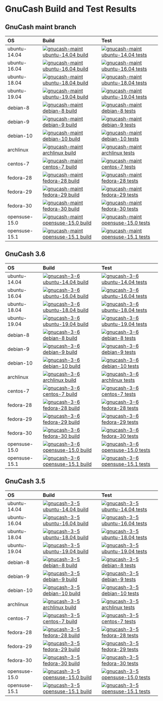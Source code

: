 # GnuCash Build and Test Results

## GnuCash maint branch

| OS   | Build | Test |
| :--- | :---  | :--- |
|ubuntu-14.04|[![gnucash-maint ubuntu-14.04 build](https://img.shields.io/endpoint.svg?url=https%3A%2F%2F8r8pdeliy4.execute-api.us-east-1.amazonaws.com%2Fprod%2Fappveyor%2Fjob%2Fgnucashbuilder%2Fgnucash-maint%2Fbuild%3Fname%3Dubuntu-14.04)](https://ci.appveyor.com/project/gnucashbuilder/gnucash-maint)|[![gnucash-maint ubuntu-14.04 tests](https://img.shields.io/endpoint.svg?url=https%3A%2F%2F8r8pdeliy4.execute-api.us-east-1.amazonaws.com%2Fprod%2Fappveyor%2Fjob%2Fgnucashbuilder%2Fgnucash-maint%2Ftests%3Fname%3Dubuntu-14.04)](https://ci.appveyor.com/project/gnucashbuilder/gnucash-maint)|
|ubuntu-16.04|[![gnucash-maint ubuntu-16.04 build](https://img.shields.io/endpoint.svg?url=https%3A%2F%2F8r8pdeliy4.execute-api.us-east-1.amazonaws.com%2Fprod%2Fappveyor%2Fjob%2Fgnucashbuilder%2Fgnucash-maint%2Fbuild%3Fname%3Dubuntu-16.04)](https://ci.appveyor.com/project/gnucashbuilder/gnucash-maint)|[![gnucash-maint ubuntu-16.04 tests](https://img.shields.io/endpoint.svg?url=https%3A%2F%2F8r8pdeliy4.execute-api.us-east-1.amazonaws.com%2Fprod%2Fappveyor%2Fjob%2Fgnucashbuilder%2Fgnucash-maint%2Ftests%3Fname%3Dubuntu-16.04)](https://ci.appveyor.com/project/gnucashbuilder/gnucash-maint)|
|ubuntu-18.04|[![gnucash-maint ubuntu-18.04 build](https://img.shields.io/endpoint.svg?url=https%3A%2F%2F8r8pdeliy4.execute-api.us-east-1.amazonaws.com%2Fprod%2Fappveyor%2Fjob%2Fgnucashbuilder%2Fgnucash-maint%2Fbuild%3Fname%3Dubuntu-18.04)](https://ci.appveyor.com/project/gnucashbuilder/gnucash-maint)|[![gnucash-maint ubuntu-18.04 tests](https://img.shields.io/endpoint.svg?url=https%3A%2F%2F8r8pdeliy4.execute-api.us-east-1.amazonaws.com%2Fprod%2Fappveyor%2Fjob%2Fgnucashbuilder%2Fgnucash-maint%2Ftests%3Fname%3Dubuntu-18.04)](https://ci.appveyor.com/project/gnucashbuilder/gnucash-maint)|
|ubuntu-19.04|[![gnucash-maint ubuntu-19.04 build](https://img.shields.io/endpoint.svg?url=https%3A%2F%2F8r8pdeliy4.execute-api.us-east-1.amazonaws.com%2Fprod%2Fappveyor%2Fjob%2Fgnucashbuilder%2Fgnucash-maint%2Fbuild%3Fname%3Dubuntu-19.04)](https://ci.appveyor.com/project/gnucashbuilder/gnucash-maint)|[![gnucash-maint ubuntu-19.04 tests](https://img.shields.io/endpoint.svg?url=https%3A%2F%2F8r8pdeliy4.execute-api.us-east-1.amazonaws.com%2Fprod%2Fappveyor%2Fjob%2Fgnucashbuilder%2Fgnucash-maint%2Ftests%3Fname%3Dubuntu-19.04)](https://ci.appveyor.com/project/gnucashbuilder/gnucash-maint)|
|debian-8|[![gnucash-maint debian-8 build](https://img.shields.io/endpoint.svg?url=https%3A%2F%2F8r8pdeliy4.execute-api.us-east-1.amazonaws.com%2Fprod%2Fappveyor%2Fjob%2Fgnucashbuilder%2Fgnucash-maint%2Fbuild%3Fname%3Ddebian-8)](https://ci.appveyor.com/project/gnucashbuilder/gnucash-maint)|[![gnucash-maint debian-8 tests](https://img.shields.io/endpoint.svg?url=https%3A%2F%2F8r8pdeliy4.execute-api.us-east-1.amazonaws.com%2Fprod%2Fappveyor%2Fjob%2Fgnucashbuilder%2Fgnucash-maint%2Ftests%3Fname%3Ddebian-8)](https://ci.appveyor.com/project/gnucashbuilder/gnucash-maint)|
|debian-9|[![gnucash-maint debian-9 build](https://img.shields.io/endpoint.svg?url=https%3A%2F%2F8r8pdeliy4.execute-api.us-east-1.amazonaws.com%2Fprod%2Fappveyor%2Fjob%2Fgnucashbuilder%2Fgnucash-maint%2Fbuild%3Fname%3Ddebian-9)](https://ci.appveyor.com/project/gnucashbuilder/gnucash-maint)|[![gnucash-maint debian-9 tests](https://img.shields.io/endpoint.svg?url=https%3A%2F%2F8r8pdeliy4.execute-api.us-east-1.amazonaws.com%2Fprod%2Fappveyor%2Fjob%2Fgnucashbuilder%2Fgnucash-maint%2Ftests%3Fname%3Ddebian-9)](https://ci.appveyor.com/project/gnucashbuilder/gnucash-maint)|
|debian-10|[![gnucash-maint debian-10 build](https://img.shields.io/endpoint.svg?url=https%3A%2F%2F8r8pdeliy4.execute-api.us-east-1.amazonaws.com%2Fprod%2Fappveyor%2Fjob%2Fgnucashbuilder%2Fgnucash-maint%2Fbuild%3Fname%3Ddebian-10)](https://ci.appveyor.com/project/gnucashbuilder/gnucash-maint)|[![gnucash-maint debian-10 tests](https://img.shields.io/endpoint.svg?url=https%3A%2F%2F8r8pdeliy4.execute-api.us-east-1.amazonaws.com%2Fprod%2Fappveyor%2Fjob%2Fgnucashbuilder%2Fgnucash-maint%2Ftests%3Fname%3Ddebian-10)](https://ci.appveyor.com/project/gnucashbuilder/gnucash-maint)|
|archlinux|[![gnucash-maint archlinux build](https://img.shields.io/endpoint.svg?url=https%3A%2F%2F8r8pdeliy4.execute-api.us-east-1.amazonaws.com%2Fprod%2Fappveyor%2Fjob%2Fgnucashbuilder%2Fgnucash-maint%2Fbuild%3Fname%3Darchlinux)](https://ci.appveyor.com/project/gnucashbuilder/gnucash-maint)|[![gnucash-maint archlinux tests](https://img.shields.io/endpoint.svg?url=https%3A%2F%2F8r8pdeliy4.execute-api.us-east-1.amazonaws.com%2Fprod%2Fappveyor%2Fjob%2Fgnucashbuilder%2Fgnucash-maint%2Ftests%3Fname%3Darchlinux)](https://ci.appveyor.com/project/gnucashbuilder/gnucash-maint)|
|centos-7|[![gnucash-maint centos-7 build](https://img.shields.io/endpoint.svg?url=https%3A%2F%2F8r8pdeliy4.execute-api.us-east-1.amazonaws.com%2Fprod%2Fappveyor%2Fjob%2Fgnucashbuilder%2Fgnucash-maint%2Fbuild%3Fname%3Dcentos-7)](https://ci.appveyor.com/project/gnucashbuilder/gnucash-maint)|[![gnucash-maint centos-7 tests](https://img.shields.io/endpoint.svg?url=https%3A%2F%2F8r8pdeliy4.execute-api.us-east-1.amazonaws.com%2Fprod%2Fappveyor%2Fjob%2Fgnucashbuilder%2Fgnucash-maint%2Ftests%3Fname%3Dcentos-7)](https://ci.appveyor.com/project/gnucashbuilder/gnucash-maint)|
|fedora-28|[![gnucash-maint fedora-28 build](https://img.shields.io/endpoint.svg?url=https%3A%2F%2F8r8pdeliy4.execute-api.us-east-1.amazonaws.com%2Fprod%2Fappveyor%2Fjob%2Fgnucashbuilder%2Fgnucash-maint%2Fbuild%3Fname%3Dfedora-28)](https://ci.appveyor.com/project/gnucashbuilder/gnucash-maint)|[![gnucash-maint fedora-28 tests](https://img.shields.io/endpoint.svg?url=https%3A%2F%2F8r8pdeliy4.execute-api.us-east-1.amazonaws.com%2Fprod%2Fappveyor%2Fjob%2Fgnucashbuilder%2Fgnucash-maint%2Ftests%3Fname%3Dfedora-28)](https://ci.appveyor.com/project/gnucashbuilder/gnucash-maint)|
|fedora-29|[![gnucash-maint fedora-29 build](https://img.shields.io/endpoint.svg?url=https%3A%2F%2F8r8pdeliy4.execute-api.us-east-1.amazonaws.com%2Fprod%2Fappveyor%2Fjob%2Fgnucashbuilder%2Fgnucash-maint%2Fbuild%3Fname%3Dfedora-29)](https://ci.appveyor.com/project/gnucashbuilder/gnucash-maint)|[![gnucash-maint fedora-29 tests](https://img.shields.io/endpoint.svg?url=https%3A%2F%2F8r8pdeliy4.execute-api.us-east-1.amazonaws.com%2Fprod%2Fappveyor%2Fjob%2Fgnucashbuilder%2Fgnucash-maint%2Ftests%3Fname%3Dfedora-29)](https://ci.appveyor.com/project/gnucashbuilder/gnucash-maint)|
|fedora-30|[![gnucash-maint fedora-30 build](https://img.shields.io/endpoint.svg?url=https%3A%2F%2F8r8pdeliy4.execute-api.us-east-1.amazonaws.com%2Fprod%2Fappveyor%2Fjob%2Fgnucashbuilder%2Fgnucash-maint%2Fbuild%3Fname%3Dfedora-30)](https://ci.appveyor.com/project/gnucashbuilder/gnucash-maint)|[![gnucash-maint fedora-30 tests](https://img.shields.io/endpoint.svg?url=https%3A%2F%2F8r8pdeliy4.execute-api.us-east-1.amazonaws.com%2Fprod%2Fappveyor%2Fjob%2Fgnucashbuilder%2Fgnucash-maint%2Ftests%3Fname%3Dfedora-30)](https://ci.appveyor.com/project/gnucashbuilder/gnucash-maint)|
|opensuse-15.0|[![gnucash-maint opensuse-15.0 build](https://img.shields.io/endpoint.svg?url=https%3A%2F%2F8r8pdeliy4.execute-api.us-east-1.amazonaws.com%2Fprod%2Fappveyor%2Fjob%2Fgnucashbuilder%2Fgnucash-maint%2Fbuild%3Fname%3Dopensuse-15.0)](https://ci.appveyor.com/project/gnucashbuilder/gnucash-maint)|[![gnucash-maint opensuse-15.0 tests](https://img.shields.io/endpoint.svg?url=https%3A%2F%2F8r8pdeliy4.execute-api.us-east-1.amazonaws.com%2Fprod%2Fappveyor%2Fjob%2Fgnucashbuilder%2Fgnucash-maint%2Ftests%3Fname%3Dopensuse-15.0)](https://ci.appveyor.com/project/gnucashbuilder/gnucash-maint)|
|opensuse-15.1|[![gnucash-maint opensuse-15.1 build](https://img.shields.io/endpoint.svg?url=https%3A%2F%2F8r8pdeliy4.execute-api.us-east-1.amazonaws.com%2Fprod%2Fappveyor%2Fjob%2Fgnucashbuilder%2Fgnucash-maint%2Fbuild%3Fname%3Dopensuse-15.1)](https://ci.appveyor.com/project/gnucashbuilder/gnucash-maint)|[![gnucash-maint opensuse-15.1 tests](https://img.shields.io/endpoint.svg?url=https%3A%2F%2F8r8pdeliy4.execute-api.us-east-1.amazonaws.com%2Fprod%2Fappveyor%2Fjob%2Fgnucashbuilder%2Fgnucash-maint%2Ftests%3Fname%3Dopensuse-15.1)](https://ci.appveyor.com/project/gnucashbuilder/gnucash-maint)|

## GnuCash 3.6

| OS   | Build | Test |
| :--- | :---  | :--- |
|ubuntu-14.04|[![gnucash-3-6 ubuntu-14.04 build](https://img.shields.io/endpoint.svg?url=https%3A%2F%2F8r8pdeliy4.execute-api.us-east-1.amazonaws.com%2Fprod%2Fappveyor%2Fjob%2Fgnucashbuilder%2Fgnucash-3-6%2Fbuild%3Fname%3Dubuntu-14.04)](https://ci.appveyor.com/project/gnucashbuilder/gnucash-3-6)|[![gnucash-3-6 ubuntu-14.04 tests](https://img.shields.io/endpoint.svg?url=https%3A%2F%2F8r8pdeliy4.execute-api.us-east-1.amazonaws.com%2Fprod%2Fappveyor%2Fjob%2Fgnucashbuilder%2Fgnucash-3-6%2Ftests%3Fname%3Dubuntu-14.04)](https://ci.appveyor.com/project/gnucashbuilder/gnucash-3-6)|
|ubuntu-16.04|[![gnucash-3-6 ubuntu-16.04 build](https://img.shields.io/endpoint.svg?url=https%3A%2F%2F8r8pdeliy4.execute-api.us-east-1.amazonaws.com%2Fprod%2Fappveyor%2Fjob%2Fgnucashbuilder%2Fgnucash-3-6%2Fbuild%3Fname%3Dubuntu-16.04)](https://ci.appveyor.com/project/gnucashbuilder/gnucash-3-6)|[![gnucash-3-6 ubuntu-16.04 tests](https://img.shields.io/endpoint.svg?url=https%3A%2F%2F8r8pdeliy4.execute-api.us-east-1.amazonaws.com%2Fprod%2Fappveyor%2Fjob%2Fgnucashbuilder%2Fgnucash-3-6%2Ftests%3Fname%3Dubuntu-16.04)](https://ci.appveyor.com/project/gnucashbuilder/gnucash-3-6)|
|ubuntu-18.04|[![gnucash-3-6 ubuntu-18.04 build](https://img.shields.io/endpoint.svg?url=https%3A%2F%2F8r8pdeliy4.execute-api.us-east-1.amazonaws.com%2Fprod%2Fappveyor%2Fjob%2Fgnucashbuilder%2Fgnucash-3-6%2Fbuild%3Fname%3Dubuntu-18.04)](https://ci.appveyor.com/project/gnucashbuilder/gnucash-3-6)|[![gnucash-3-6 ubuntu-18.04 tests](https://img.shields.io/endpoint.svg?url=https%3A%2F%2F8r8pdeliy4.execute-api.us-east-1.amazonaws.com%2Fprod%2Fappveyor%2Fjob%2Fgnucashbuilder%2Fgnucash-3-6%2Ftests%3Fname%3Dubuntu-18.04)](https://ci.appveyor.com/project/gnucashbuilder/gnucash-3-6)|
|ubuntu-19.04|[![gnucash-3-6 ubuntu-19.04 build](https://img.shields.io/endpoint.svg?url=https%3A%2F%2F8r8pdeliy4.execute-api.us-east-1.amazonaws.com%2Fprod%2Fappveyor%2Fjob%2Fgnucashbuilder%2Fgnucash-3-6%2Fbuild%3Fname%3Dubuntu-19.04)](https://ci.appveyor.com/project/gnucashbuilder/gnucash-3-6)|[![gnucash-3-6 ubuntu-19.04 tests](https://img.shields.io/endpoint.svg?url=https%3A%2F%2F8r8pdeliy4.execute-api.us-east-1.amazonaws.com%2Fprod%2Fappveyor%2Fjob%2Fgnucashbuilder%2Fgnucash-3-6%2Ftests%3Fname%3Dubuntu-19.04)](https://ci.appveyor.com/project/gnucashbuilder/gnucash-3-6)|
|debian-8|[![gnucash-3-6 debian-8 build](https://img.shields.io/endpoint.svg?url=https%3A%2F%2F8r8pdeliy4.execute-api.us-east-1.amazonaws.com%2Fprod%2Fappveyor%2Fjob%2Fgnucashbuilder%2Fgnucash-3-6%2Fbuild%3Fname%3Ddebian-8)](https://ci.appveyor.com/project/gnucashbuilder/gnucash-3-6)|[![gnucash-3-6 debian-8 tests](https://img.shields.io/endpoint.svg?url=https%3A%2F%2F8r8pdeliy4.execute-api.us-east-1.amazonaws.com%2Fprod%2Fappveyor%2Fjob%2Fgnucashbuilder%2Fgnucash-3-6%2Ftests%3Fname%3Ddebian-8)](https://ci.appveyor.com/project/gnucashbuilder/gnucash-3-6)|
|debian-9|[![gnucash-3-6 debian-9 build](https://img.shields.io/endpoint.svg?url=https%3A%2F%2F8r8pdeliy4.execute-api.us-east-1.amazonaws.com%2Fprod%2Fappveyor%2Fjob%2Fgnucashbuilder%2Fgnucash-3-6%2Fbuild%3Fname%3Ddebian-9)](https://ci.appveyor.com/project/gnucashbuilder/gnucash-3-6)|[![gnucash-3-6 debian-9 tests](https://img.shields.io/endpoint.svg?url=https%3A%2F%2F8r8pdeliy4.execute-api.us-east-1.amazonaws.com%2Fprod%2Fappveyor%2Fjob%2Fgnucashbuilder%2Fgnucash-3-6%2Ftests%3Fname%3Ddebian-9)](https://ci.appveyor.com/project/gnucashbuilder/gnucash-3-6)|
|debian-10|[![gnucash-3-6 debian-10 build](https://img.shields.io/endpoint.svg?url=https%3A%2F%2F8r8pdeliy4.execute-api.us-east-1.amazonaws.com%2Fprod%2Fappveyor%2Fjob%2Fgnucashbuilder%2Fgnucash-3-6%2Fbuild%3Fname%3Ddebian-10)](https://ci.appveyor.com/project/gnucashbuilder/gnucash-3-6)|[![gnucash-3-6 debian-10 tests](https://img.shields.io/endpoint.svg?url=https%3A%2F%2F8r8pdeliy4.execute-api.us-east-1.amazonaws.com%2Fprod%2Fappveyor%2Fjob%2Fgnucashbuilder%2Fgnucash-3-6%2Ftests%3Fname%3Ddebian-10)](https://ci.appveyor.com/project/gnucashbuilder/gnucash-3-6)|
|archlinux|[![gnucash-3-6 archlinux build](https://img.shields.io/endpoint.svg?url=https%3A%2F%2F8r8pdeliy4.execute-api.us-east-1.amazonaws.com%2Fprod%2Fappveyor%2Fjob%2Fgnucashbuilder%2Fgnucash-3-6%2Fbuild%3Fname%3Darchlinux)](https://ci.appveyor.com/project/gnucashbuilder/gnucash-3-6)|[![gnucash-3-6 archlinux tests](https://img.shields.io/endpoint.svg?url=https%3A%2F%2F8r8pdeliy4.execute-api.us-east-1.amazonaws.com%2Fprod%2Fappveyor%2Fjob%2Fgnucashbuilder%2Fgnucash-3-6%2Ftests%3Fname%3Darchlinux)](https://ci.appveyor.com/project/gnucashbuilder/gnucash-3-6)|
|centos-7|[![gnucash-3-6 centos-7 build](https://img.shields.io/endpoint.svg?url=https%3A%2F%2F8r8pdeliy4.execute-api.us-east-1.amazonaws.com%2Fprod%2Fappveyor%2Fjob%2Fgnucashbuilder%2Fgnucash-3-6%2Fbuild%3Fname%3Dcentos-7)](https://ci.appveyor.com/project/gnucashbuilder/gnucash-3-6)|[![gnucash-3-6 centos-7 tests](https://img.shields.io/endpoint.svg?url=https%3A%2F%2F8r8pdeliy4.execute-api.us-east-1.amazonaws.com%2Fprod%2Fappveyor%2Fjob%2Fgnucashbuilder%2Fgnucash-3-6%2Ftests%3Fname%3Dcentos-7)](https://ci.appveyor.com/project/gnucashbuilder/gnucash-3-6)|
|fedora-28|[![gnucash-3-6 fedora-28 build](https://img.shields.io/endpoint.svg?url=https%3A%2F%2F8r8pdeliy4.execute-api.us-east-1.amazonaws.com%2Fprod%2Fappveyor%2Fjob%2Fgnucashbuilder%2Fgnucash-3-6%2Fbuild%3Fname%3Dfedora-28)](https://ci.appveyor.com/project/gnucashbuilder/gnucash-3-6)|[![gnucash-3-6 fedora-28 tests](https://img.shields.io/endpoint.svg?url=https%3A%2F%2F8r8pdeliy4.execute-api.us-east-1.amazonaws.com%2Fprod%2Fappveyor%2Fjob%2Fgnucashbuilder%2Fgnucash-3-6%2Ftests%3Fname%3Dfedora-28)](https://ci.appveyor.com/project/gnucashbuilder/gnucash-3-6)|
|fedora-29|[![gnucash-3-6 fedora-29 build](https://img.shields.io/endpoint.svg?url=https%3A%2F%2F8r8pdeliy4.execute-api.us-east-1.amazonaws.com%2Fprod%2Fappveyor%2Fjob%2Fgnucashbuilder%2Fgnucash-3-6%2Fbuild%3Fname%3Dfedora-29)](https://ci.appveyor.com/project/gnucashbuilder/gnucash-3-6)|[![gnucash-3-6 fedora-29 tests](https://img.shields.io/endpoint.svg?url=https%3A%2F%2F8r8pdeliy4.execute-api.us-east-1.amazonaws.com%2Fprod%2Fappveyor%2Fjob%2Fgnucashbuilder%2Fgnucash-3-6%2Ftests%3Fname%3Dfedora-29)](https://ci.appveyor.com/project/gnucashbuilder/gnucash-3-6)|
|fedora-30|[![gnucash-3-6 fedora-30 build](https://img.shields.io/endpoint.svg?url=https%3A%2F%2F8r8pdeliy4.execute-api.us-east-1.amazonaws.com%2Fprod%2Fappveyor%2Fjob%2Fgnucashbuilder%2Fgnucash-3-6%2Fbuild%3Fname%3Dfedora-30)](https://ci.appveyor.com/project/gnucashbuilder/gnucash-3-6)|[![gnucash-3-6 fedora-30 tests](https://img.shields.io/endpoint.svg?url=https%3A%2F%2F8r8pdeliy4.execute-api.us-east-1.amazonaws.com%2Fprod%2Fappveyor%2Fjob%2Fgnucashbuilder%2Fgnucash-3-6%2Ftests%3Fname%3Dfedora-30)](https://ci.appveyor.com/project/gnucashbuilder/gnucash-3-6)|
|opensuse-15.0|[![gnucash-3-6 opensuse-15.0 build](https://img.shields.io/endpoint.svg?url=https%3A%2F%2F8r8pdeliy4.execute-api.us-east-1.amazonaws.com%2Fprod%2Fappveyor%2Fjob%2Fgnucashbuilder%2Fgnucash-3-6%2Fbuild%3Fname%3Dopensuse-15.0)](https://ci.appveyor.com/project/gnucashbuilder/gnucash-3-6)|[![gnucash-3-6 opensuse-15.0 tests](https://img.shields.io/endpoint.svg?url=https%3A%2F%2F8r8pdeliy4.execute-api.us-east-1.amazonaws.com%2Fprod%2Fappveyor%2Fjob%2Fgnucashbuilder%2Fgnucash-3-6%2Ftests%3Fname%3Dopensuse-15.0)](https://ci.appveyor.com/project/gnucashbuilder/gnucash-3-6)|
|opensuse-15.1|[![gnucash-3-6 opensuse-15.1 build](https://img.shields.io/endpoint.svg?url=https%3A%2F%2F8r8pdeliy4.execute-api.us-east-1.amazonaws.com%2Fprod%2Fappveyor%2Fjob%2Fgnucashbuilder%2Fgnucash-3-6%2Fbuild%3Fname%3Dopensuse-15.1)](https://ci.appveyor.com/project/gnucashbuilder/gnucash-3-6)|[![gnucash-3-6 opensuse-15.1 tests](https://img.shields.io/endpoint.svg?url=https%3A%2F%2F8r8pdeliy4.execute-api.us-east-1.amazonaws.com%2Fprod%2Fappveyor%2Fjob%2Fgnucashbuilder%2Fgnucash-3-6%2Ftests%3Fname%3Dopensuse-15.1)](https://ci.appveyor.com/project/gnucashbuilder/gnucash-3-6)|

## GnuCash 3.5

| OS   | Build | Test |
| :--- | :---  | :--- |
|ubuntu-14.04|[![gnucash-3-5 ubuntu-14.04 build](https://img.shields.io/endpoint.svg?url=https%3A%2F%2F8r8pdeliy4.execute-api.us-east-1.amazonaws.com%2Fprod%2Fappveyor%2Fjob%2Fgnucashbuilder%2Fgnucash-3-5%2Fbuild%3Fname%3Dubuntu-14.04)](https://ci.appveyor.com/project/gnucashbuilder/gnucash-3-5)|[![gnucash-3-5 ubuntu-14.04 tests](https://img.shields.io/endpoint.svg?url=https%3A%2F%2F8r8pdeliy4.execute-api.us-east-1.amazonaws.com%2Fprod%2Fappveyor%2Fjob%2Fgnucashbuilder%2Fgnucash-3-5%2Ftests%3Fname%3Dubuntu-14.04)](https://ci.appveyor.com/project/gnucashbuilder/gnucash-3-5)|
|ubuntu-16.04|[![gnucash-3-5 ubuntu-16.04 build](https://img.shields.io/endpoint.svg?url=https%3A%2F%2F8r8pdeliy4.execute-api.us-east-1.amazonaws.com%2Fprod%2Fappveyor%2Fjob%2Fgnucashbuilder%2Fgnucash-3-5%2Fbuild%3Fname%3Dubuntu-16.04)](https://ci.appveyor.com/project/gnucashbuilder/gnucash-3-5)|[![gnucash-3-5 ubuntu-16.04 tests](https://img.shields.io/endpoint.svg?url=https%3A%2F%2F8r8pdeliy4.execute-api.us-east-1.amazonaws.com%2Fprod%2Fappveyor%2Fjob%2Fgnucashbuilder%2Fgnucash-3-5%2Ftests%3Fname%3Dubuntu-16.04)](https://ci.appveyor.com/project/gnucashbuilder/gnucash-3-5)|
|ubuntu-18.04|[![gnucash-3-5 ubuntu-18.04 build](https://img.shields.io/endpoint.svg?url=https%3A%2F%2F8r8pdeliy4.execute-api.us-east-1.amazonaws.com%2Fprod%2Fappveyor%2Fjob%2Fgnucashbuilder%2Fgnucash-3-5%2Fbuild%3Fname%3Dubuntu-18.04)](https://ci.appveyor.com/project/gnucashbuilder/gnucash-3-5)|[![gnucash-3-5 ubuntu-18.04 tests](https://img.shields.io/endpoint.svg?url=https%3A%2F%2F8r8pdeliy4.execute-api.us-east-1.amazonaws.com%2Fprod%2Fappveyor%2Fjob%2Fgnucashbuilder%2Fgnucash-3-5%2Ftests%3Fname%3Dubuntu-18.04)](https://ci.appveyor.com/project/gnucashbuilder/gnucash-3-5)|
|ubuntu-19.04|[![gnucash-3-5 ubuntu-19.04 build](https://img.shields.io/endpoint.svg?url=https%3A%2F%2F8r8pdeliy4.execute-api.us-east-1.amazonaws.com%2Fprod%2Fappveyor%2Fjob%2Fgnucashbuilder%2Fgnucash-3-5%2Fbuild%3Fname%3Dubuntu-19.04)](https://ci.appveyor.com/project/gnucashbuilder/gnucash-3-5)|[![gnucash-3-5 ubuntu-19.04 tests](https://img.shields.io/endpoint.svg?url=https%3A%2F%2F8r8pdeliy4.execute-api.us-east-1.amazonaws.com%2Fprod%2Fappveyor%2Fjob%2Fgnucashbuilder%2Fgnucash-3-5%2Ftests%3Fname%3Dubuntu-19.04)](https://ci.appveyor.com/project/gnucashbuilder/gnucash-3-5)|
|debian-8|[![gnucash-3-5 debian-8 build](https://img.shields.io/endpoint.svg?url=https%3A%2F%2F8r8pdeliy4.execute-api.us-east-1.amazonaws.com%2Fprod%2Fappveyor%2Fjob%2Fgnucashbuilder%2Fgnucash-3-5%2Fbuild%3Fname%3Ddebian-8)](https://ci.appveyor.com/project/gnucashbuilder/gnucash-3-5)|[![gnucash-3-5 debian-8 tests](https://img.shields.io/endpoint.svg?url=https%3A%2F%2F8r8pdeliy4.execute-api.us-east-1.amazonaws.com%2Fprod%2Fappveyor%2Fjob%2Fgnucashbuilder%2Fgnucash-3-5%2Ftests%3Fname%3Ddebian-8)](https://ci.appveyor.com/project/gnucashbuilder/gnucash-3-5)|
|debian-9|[![gnucash-3-5 debian-9 build](https://img.shields.io/endpoint.svg?url=https%3A%2F%2F8r8pdeliy4.execute-api.us-east-1.amazonaws.com%2Fprod%2Fappveyor%2Fjob%2Fgnucashbuilder%2Fgnucash-3-5%2Fbuild%3Fname%3Ddebian-9)](https://ci.appveyor.com/project/gnucashbuilder/gnucash-3-5)|[![gnucash-3-5 debian-9 tests](https://img.shields.io/endpoint.svg?url=https%3A%2F%2F8r8pdeliy4.execute-api.us-east-1.amazonaws.com%2Fprod%2Fappveyor%2Fjob%2Fgnucashbuilder%2Fgnucash-3-5%2Ftests%3Fname%3Ddebian-9)](https://ci.appveyor.com/project/gnucashbuilder/gnucash-3-5)|
|debian-10|[![gnucash-3-5 debian-10 build](https://img.shields.io/endpoint.svg?url=https%3A%2F%2F8r8pdeliy4.execute-api.us-east-1.amazonaws.com%2Fprod%2Fappveyor%2Fjob%2Fgnucashbuilder%2Fgnucash-3-5%2Fbuild%3Fname%3Ddebian-10)](https://ci.appveyor.com/project/gnucashbuilder/gnucash-3-5)|[![gnucash-3-5 debian-10 tests](https://img.shields.io/endpoint.svg?url=https%3A%2F%2F8r8pdeliy4.execute-api.us-east-1.amazonaws.com%2Fprod%2Fappveyor%2Fjob%2Fgnucashbuilder%2Fgnucash-3-5%2Ftests%3Fname%3Ddebian-10)](https://ci.appveyor.com/project/gnucashbuilder/gnucash-3-5)|
|archlinux|[![gnucash-3-5 archlinux build](https://img.shields.io/endpoint.svg?url=https%3A%2F%2F8r8pdeliy4.execute-api.us-east-1.amazonaws.com%2Fprod%2Fappveyor%2Fjob%2Fgnucashbuilder%2Fgnucash-3-5%2Fbuild%3Fname%3Darchlinux)](https://ci.appveyor.com/project/gnucashbuilder/gnucash-3-5)|[![gnucash-3-5 archlinux tests](https://img.shields.io/endpoint.svg?url=https%3A%2F%2F8r8pdeliy4.execute-api.us-east-1.amazonaws.com%2Fprod%2Fappveyor%2Fjob%2Fgnucashbuilder%2Fgnucash-3-5%2Ftests%3Fname%3Darchlinux)](https://ci.appveyor.com/project/gnucashbuilder/gnucash-3-5)|
|centos-7|[![gnucash-3-5 centos-7 build](https://img.shields.io/endpoint.svg?url=https%3A%2F%2F8r8pdeliy4.execute-api.us-east-1.amazonaws.com%2Fprod%2Fappveyor%2Fjob%2Fgnucashbuilder%2Fgnucash-3-5%2Fbuild%3Fname%3Dcentos-7)](https://ci.appveyor.com/project/gnucashbuilder/gnucash-3-5)|[![gnucash-3-5 centos-7 tests](https://img.shields.io/endpoint.svg?url=https%3A%2F%2F8r8pdeliy4.execute-api.us-east-1.amazonaws.com%2Fprod%2Fappveyor%2Fjob%2Fgnucashbuilder%2Fgnucash-3-5%2Ftests%3Fname%3Dcentos-7)](https://ci.appveyor.com/project/gnucashbuilder/gnucash-3-5)|
|fedora-28|[![gnucash-3-5 fedora-28 build](https://img.shields.io/endpoint.svg?url=https%3A%2F%2F8r8pdeliy4.execute-api.us-east-1.amazonaws.com%2Fprod%2Fappveyor%2Fjob%2Fgnucashbuilder%2Fgnucash-3-5%2Fbuild%3Fname%3Dfedora-28)](https://ci.appveyor.com/project/gnucashbuilder/gnucash-3-5)|[![gnucash-3-5 fedora-28 tests](https://img.shields.io/endpoint.svg?url=https%3A%2F%2F8r8pdeliy4.execute-api.us-east-1.amazonaws.com%2Fprod%2Fappveyor%2Fjob%2Fgnucashbuilder%2Fgnucash-3-5%2Ftests%3Fname%3Dfedora-28)](https://ci.appveyor.com/project/gnucashbuilder/gnucash-3-5)|
|fedora-29|[![gnucash-3-5 fedora-29 build](https://img.shields.io/endpoint.svg?url=https%3A%2F%2F8r8pdeliy4.execute-api.us-east-1.amazonaws.com%2Fprod%2Fappveyor%2Fjob%2Fgnucashbuilder%2Fgnucash-3-5%2Fbuild%3Fname%3Dfedora-29)](https://ci.appveyor.com/project/gnucashbuilder/gnucash-3-5)|[![gnucash-3-5 fedora-29 tests](https://img.shields.io/endpoint.svg?url=https%3A%2F%2F8r8pdeliy4.execute-api.us-east-1.amazonaws.com%2Fprod%2Fappveyor%2Fjob%2Fgnucashbuilder%2Fgnucash-3-5%2Ftests%3Fname%3Dfedora-29)](https://ci.appveyor.com/project/gnucashbuilder/gnucash-3-5)|
|fedora-30|[![gnucash-3-5 fedora-30 build](https://img.shields.io/endpoint.svg?url=https%3A%2F%2F8r8pdeliy4.execute-api.us-east-1.amazonaws.com%2Fprod%2Fappveyor%2Fjob%2Fgnucashbuilder%2Fgnucash-3-5%2Fbuild%3Fname%3Dfedora-30)](https://ci.appveyor.com/project/gnucashbuilder/gnucash-3-5)|[![gnucash-3-5 fedora-30 tests](https://img.shields.io/endpoint.svg?url=https%3A%2F%2F8r8pdeliy4.execute-api.us-east-1.amazonaws.com%2Fprod%2Fappveyor%2Fjob%2Fgnucashbuilder%2Fgnucash-3-5%2Ftests%3Fname%3Dfedora-30)](https://ci.appveyor.com/project/gnucashbuilder/gnucash-3-5)|
|opensuse-15.0|[![gnucash-3-5 opensuse-15.0 build](https://img.shields.io/endpoint.svg?url=https%3A%2F%2F8r8pdeliy4.execute-api.us-east-1.amazonaws.com%2Fprod%2Fappveyor%2Fjob%2Fgnucashbuilder%2Fgnucash-3-5%2Fbuild%3Fname%3Dopensuse-15.0)](https://ci.appveyor.com/project/gnucashbuilder/gnucash-3-5)|[![gnucash-3-5 opensuse-15.0 tests](https://img.shields.io/endpoint.svg?url=https%3A%2F%2F8r8pdeliy4.execute-api.us-east-1.amazonaws.com%2Fprod%2Fappveyor%2Fjob%2Fgnucashbuilder%2Fgnucash-3-5%2Ftests%3Fname%3Dopensuse-15.0)](https://ci.appveyor.com/project/gnucashbuilder/gnucash-3-5)|
|opensuse-15.1|[![gnucash-3-5 opensuse-15.1 build](https://img.shields.io/endpoint.svg?url=https%3A%2F%2F8r8pdeliy4.execute-api.us-east-1.amazonaws.com%2Fprod%2Fappveyor%2Fjob%2Fgnucashbuilder%2Fgnucash-3-5%2Fbuild%3Fname%3Dopensuse-15.1)](https://ci.appveyor.com/project/gnucashbuilder/gnucash-3-5)|[![gnucash-3-5 opensuse-15.1 tests](https://img.shields.io/endpoint.svg?url=https%3A%2F%2F8r8pdeliy4.execute-api.us-east-1.amazonaws.com%2Fprod%2Fappveyor%2Fjob%2Fgnucashbuilder%2Fgnucash-3-5%2Ftests%3Fname%3Dopensuse-15.1)](https://ci.appveyor.com/project/gnucashbuilder/gnucash-3-5)|
